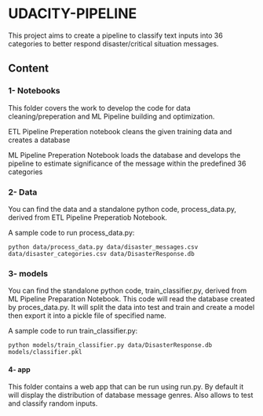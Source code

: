 # UDACITY-PIPELINE

This project aims to create a pipeline to classify text inputs into 36 categories to better respond disaster/critical situation messages.

## Content

### 1- Notebooks 
This folder covers the work to develop the code for data cleaning/preperation and ML Pipeline building and optimization. 

ETL Pipeline Preperation notebook cleans the given training data and creates a database

ML Pipeline Preperation Notebook loads the database and develops the pipeline to estimate significance of the message within the predefined 36 categories

### 2- Data

You can find the data and a standalone python code, process_data.py, derived from ETL Pipeline Preperatiob Notebook.

A sample code to run process_data.py:

`python data/process_data.py data/disaster_messages.csv data/disaster_categories.csv data/DisasterResponse.db`


### 3- models

You can find the standalone python code, train_classifier.py, derived from ML Pipeline Preparation Notebook. This code will read the database created by proces_data.py. It will split the data into test and train and create a model then export it into a pickle file of specified name.

A sample code to run train_classifier.py:

`python models/train_classifier.py data/DisasterResponse.db models/classifier.pkl`

#### 4- app

This folder contains a web app that can be run using run.py. By default it will display the distribution of database message genres. Also allows to test and classify random inputs.
